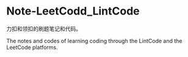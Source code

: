 # Note-LeetCodd_LintCode

力扣和领扣的刷题笔记和代码。

The notes and codes of learning coding through the LintCode and the LeetCode platforms.
